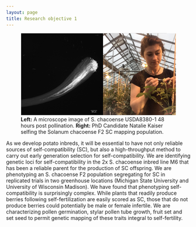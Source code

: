 ```yaml
---
layout: page
title: Research objective 1
---
```

<figure>
<img alt="Natalie" src="/natalie_combined.png" style="width:700px;height:500;"/>
<figcaption> <b>Left:</b> A microscope image of S. chacoense USDA8380-1 48 hours post pollination. <b>Right:</b>
PhD Candidate Natalie Kaiser selfing the Solanum chacoense F2 SC mapping population.</figcaption>
</figure>


As we develop potato inbreds, it will be essential to have not only reliable sources of self-compatibility (SC), but also a high-throughput method to carry out early generation selection for self-compatibility. We are identifying genetic loci for self-compatibility in the 2x S. chacoense inbred line M6 that has been a reliable parent for the production of SC offspring. We are phenotyping an S. chacoense F2 population segregating for SC in replicated trials in two greenhouse locations (Michigan State University and University of Wisconsin Madison). We have found that phenotyping self-compatibility is surprisingly complex. While plants that readily produce berries following self-fertilization are easily scored as SC, those that do not produce berries could potentially be male or female infertile.
We are characterizing pollen germination, stylar pollen tube growth, fruit set and set seed to permit genetic mapping of these traits integral to self-fertility.
